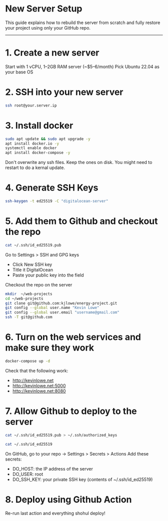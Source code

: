 # New Server Setup

This guide explains how to rebuild the server from scratch and fully restore your project using only your GitHub repo.

---

# 1. Create a new server
Start with 1 vCPU, 1–2GB RAM server (~$5–6/month)
Pick Ubuntu 22.04 as your base OS

# 2. SSH into your new server
```bash
ssh root@your.server.ip
```

# 3. Install docker
```bash
sudo apt update && sudo apt upgrade -y
apt install docker.io -y
systemctl enable docker
apt install docker-compose -y
```

Don't overwrite any ssh files. Keep the ones on disk.
You might need to restart to do a kernal update.

# 4. Generate SSH Keys
```bash
ssh-keygen -t ed25519 -C "digitalocean-server"
```

# 5. Add them to Github and checkout the repo
```bash
cat ~/.ssh/id_ed25519.pub
```

Go to Settings > SSH and GPG keys
* Click New SSH key
* Title it DigitalOcean
* Paste your public key into the field

Checkout the repo on the server
```bash
mkdir  ~/web-projects
cd ~/web-projects
git clone git@github.com:kjlowe/energy-project.git
git config --global user.name "Kevin Lowe"
git config --global user.email "username@gmail.com"
ssh -T git@github.com
```

# 6. Turn on the web services and make sure they work

```bash
docker-compose up -d
```

Check that the following work:
- http://kevinlowe.net
- http://kevinlowe.net:5000
- http://kevinlowe.net:8080

# 7. Allow Github to deploy to the server

``` bash
cat ~/.ssh/id_ed25519.pub > ~/.ssh/authorized_keys
```

```bash
cat ~/.ssh/id_ed25519
```

On GitHub, go to your repo → Settings > Secrets > Actions
Add these secrets:
* DO_HOST: the IP address of the server
* DO_USER: root
* DO_SSH_KEY: your private SSH key (contents of ~/.ssh/id_ed25519)

# 8. Deploy using Github Action

Re-run last action and everything shohul deploy!


 




















